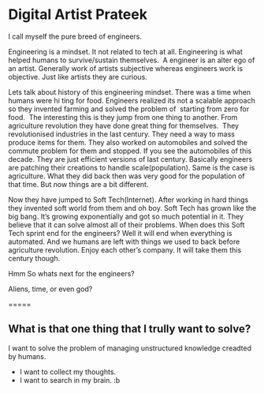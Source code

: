 # Digital Artist Prateek 

I call myself the pure breed of engineers.  

Engineering is a mindset. It not related to tech at all. Engineering is what helped humans to survive/sustain themselves. 
A engineer is an alter ego of an artist. Generally work of artists subjective whereas engineers work is objective. Just like artists they are curious. 

Lets talk about history of this engineering mindset.
There was a time when humans were hi ting for food. Engineers realized its not a scalable approach so they invented farming and solved the problem of  starting from zero for food. 
The interesting this is they jump from one thing to another. From agriculture revolution they have done great thing for themselves. 
They revolutionised industries in the last century. They need a way to mass produce items for them. They also worked on automobiles and solved the commute problem for them and stopped. If you see the automobiles of this decade. They are just efficient versions of last century. Basically engineers are patching their creations to handle scale(population). Same is the case is agriculture. What they did back then was very good for the population of that time. But now things are a bit different. 

Now they have jumped to Soft Tech(Internet). After working in hard things they invented soft world from them and oh boy. Soft Tech has grown like the big bang. It’s growing exponentially and got so much potential in it. They believe that it can solve almost all of their problems. When does this Soft Tech sprint end for the engineers? Well it will end when everything is automated. And we humans are left with things we used to back before agriculture revolution. Enjoy each other’s company.
It will take them this century though.



Hmm
So whats next for the engineers? 

Aliens, time, or even god?

=====

## What is that one thing that I trully want to solve?
I want to solve the problem of managing unstructured knowledge creadted by humans.
- I want to collect my thoughts.
- I want to search in my brain. :b

##
